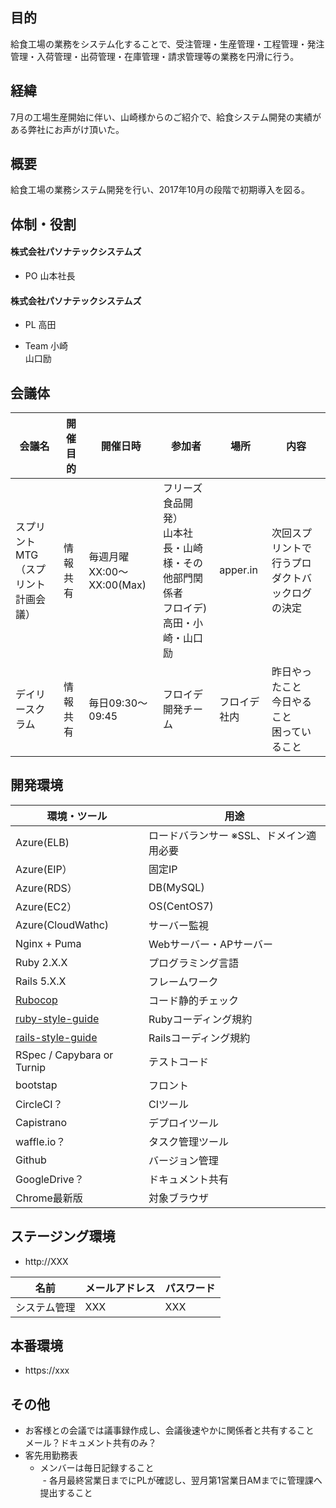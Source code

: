 ## 目的
給食工場の業務をシステム化することで、受注管理・生産管理・工程管理・発注管理・入荷管理・出荷管理・在庫管理・請求管理等の業務を円滑に行う。

## 経緯
7月の工場生産開始に伴い、山崎様からのご紹介で、給食システム開発の実績がある弊社にお声がけ頂いた。

## 概要
給食工場の業務システム開発を行い、2017年10月の段階で初期導入を図る。

## 体制・役割
#### 株式会社パソナテックシステムズ
- PO
山本社長

#### 株式会社パソナテックシステムズ
- PL
高田

- Team
小崎  
山口励

## 会議体
会議名 | 開催目的 | 開催日時 | 参加者 | 場所 | 内容
--- | --- | --- | --- | --- | ---
スプリントMTG <br> （スプリント計画会議） | 情報共有 | 毎週月曜 <br> XX:00〜XX:00(Max) | フリーズ食品開発） <br> 山本社長・山崎様・その他部門関係者<br> フロイデ) <br> 高田・小崎・山口励 | apper.in | 次回スプリントで行うプロダクトバックログの決定
デイリースクラム | 情報共有 | 毎日09:30〜09:45 | フロイデ開発チーム | フロイデ社内 | 昨日やったこと <br> 今日やること <br> 困っていること

## 開発環境
環境・ツール | 用途
--- | ---
Azure(ELB) | ロードバランサー ※SSL、ドメイン適用必要
Azure(EIP） | 固定IP
Azure(RDS） | DB(MySQL)
Azure(EC2） | OS(CentOS7)
Azure(CloudWathc) | サーバー監視
Nginx  + Puma | Webサーバー・APサーバー
Ruby 2.X.X | プログラミング言語
Rails 5.X.X | フレームワーク
[Rubocop](https://github.com/froide-kk/rubocop-guide) | コード静的チェック
[ruby-style-guide](https://github.com/fortissimo1997/ruby-style-guide/blob/japanese/README.ja.md) | Rubyコーディング規約
[rails-style-guide](https://github.com/satour/rails-style-guide/blob/master/README-jaJA.md) | Railsコーディング規約
RSpec / Capybara or Turnip | テストコード
bootstap | フロント
CircleCI？ | CIツール
Capistrano | デプロイツール
waffle.io？ | タスク管理ツール
Github | バージョン管理
GoogleDrive？ | ドキュメント共有
Chrome最新版 | 対象ブラウザ  

## ステージング環境
- http://XXX

名前 | メールアドレス | パスワード
--- | --- | ---
システム管理 | XXX | XXX

## 本番環境
- https://xxx

## その他
- お客様との会議では議事録作成し、会議後速やかに関係者と共有すること  
メール？ドキュメント共有のみ？
- 客先用勤務表
  - メンバーは毎日記録すること  
  - 各月最終営業日までにPLが確認し、翌月第1営業日AMまでに管理課へ提出すること

